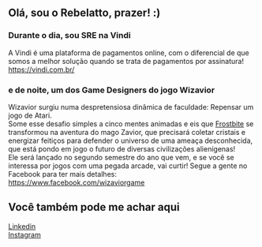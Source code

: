 ## Olá, sou o Rebelatto, prazer! :)

### Durante o dia, sou SRE na Vindi
A Vindi é uma plataforma de pagamentos online, com o diferencial de que somos a melhor solução quando se trata de pagamentos por assinatura!<br/>
https://vindi.com.br/

### e de noite, um dos Game Designers do jogo Wizavior
Wizavior surgiu numa despretensiosa dinâmica de faculdade: Repensar um jogo de Atari.<br/>
Some esse desafio simples a cinco mentes animadas e eis que [Frostbite](https://pt.wikipedia.org/wiki/Frostbite) se transformou na aventura do mago Zavior, que precisará coletar cristais e energizar feitiços para defender o universo de uma ameaça desconhecida, que está pondo em jogo o futuro de diversas civilizações alienígenas!<br/>
Ele será lançado no segundo semestre do ano que vem, e se você se interessa por jogos com uma pegada arcade, vai curtir! Segue a gente no Facebook para ter mais detalhes:<br/>
https://www.facebook.com/wizaviorgame

## Você também pode me achar aqui
[Linkedin](https://www.linkedin.com/in/rebelatto/)<br/>
[Instagram](https://www.instagram.com/orebelatto/)
